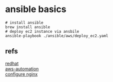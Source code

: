 # ansible basics

```
# install ansible
brew install ansible
# deploy ec2 instance via ansbile
ansible-playbook ./ansible/aws/deploy_ec2.yaml
```

## refs
[redhat](https://developers.redhat.com/articles/2023/06/05/how-create-ec2-instance-aws-using-ansible-cli#how_to_create_an_ec2_instance) \
[aws-automation](https://aws.amazon.com/blogs/infrastructure-and-automation/automate-ansible-playbook-deployment-amazon-ec2-github/) \
[configure nginx](https://github.com/alessfg/nginx-ansible-demo/tree/main/ansible)

